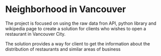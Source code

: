 # Neighborhood in Vancouver
The project is focused on using the raw data fron API, python library and wikipedia page to create a solution for clients who wishes to open a restaurant in Vancouver City.

The solution provides a way for client to get the information about the distribution of restaurants and similar areas of business
